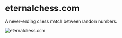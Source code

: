 # eternalchess.com

A never-ending chess match between random numbers.

![eternalchess.com](https://googledrive.com/host/0B6xpBIlxAFeqOXBYdVpXemlKSTA/eternal_chess_screenshot.png)
